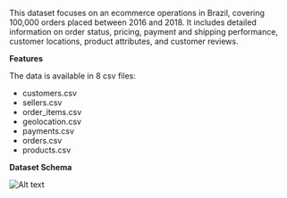 This dataset focuses on an ecommerce operations in Brazil, covering 100,000 orders placed between 2016 and 2018. It includes detailed information on order status, pricing, payment and shipping performance, customer locations, product attributes, and customer reviews.

**Features**

The data is available in 8 csv files:
  - customers.csv
  - sellers.csv
  - order_items.csv
  - geolocation.csv
  - payments.csv
  - orders.csv
  - products.csv

**Dataset Schema**

![Alt text](https://www.googleapis.com/download/storage/v1/b/kaggle-user-content/o/inbox%2F15074417%2Fb15a300fe807965428250762308c248b%2FUntitled.png?generation=1716400390272599&alt=media)
